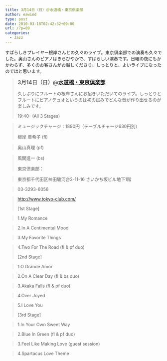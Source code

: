 ```yaml
---
title: 3月14日（日）＠水道橋・東京倶楽部
author: eawind
type: post
date: 2010-03-18T02:42:32+09:00
url: /?p=89
categories:
  - Jazz
---
```

すばらしきプレイヤー根岸さんとの久々のライブ。東京倶楽部での演奏も久々でした。奥山さんのピアノはきらびやかで、すばらしい演奏です。日曜の夜にもかかわらず、多くのお客さんがお越しくださり、しっとりと、よいライブになったのではと思います。

> <big><strong>3月14日（日）@<a href="http://www.tokyo-club.com/" target="_blank">水道橋・東京倶楽部</a></strong></big>
>
> 久しぶりにフルートの根岸さんにお招きいただいてのライブ。しっとりとフルートにピアノデュオというのは初の試みでどんな音が作り出せるのが楽しみです。
>
> 19:40- (All 3 Stages)

> ミュージックチャージ：1890円（テーブルチャージ630円別）
>
> 根岸 亜希子 (fl)

> 奥山真理 (pf)

> 風間進一 (bs)
>
> 東京倶楽部：

> 東京都千代田区神田駿河台2-11-16 さいかち坂ビル地下1階

> 03-3293-6056

> <http://www.tokyo-club.com/>
>
> [1st Stage]

> 1.My Romance

> 2.In A Centimental Mood

> 3.My Favorite Things

> 4.Two For The Road (fl & pf duo)
>
> [2nd Stage]

> 1.O Grande Amor

> 2.On A Clear Day (fl & bs duo)

> 3.Akaka Falls (fl & pf duo)

> 4.Over Joyed

> 5.I Love You
>
> [3rd Stage]

> 1.In Your Own Sweet Way

> 2.Blue In Green (fl & pf duo)

> 3.Feel Like Making Love (guest session)

> 4.Spartacus Love Theme
